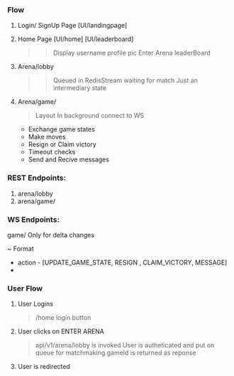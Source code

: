 

### Flow
1. Login/ SignUp Page
[UI/landingpage]

2. Home Page
    [UI/home]
    [UI/leaderboard]
    
    >> Display username profile pic
    > Enter Arena
    > leaderBoard

3. Arena/lobby
    >> Queued in RedisStream waiting for match
    Just an intermediary state

4. Arena/game/<gameId>
    > Layout
    > In background connect to WS
    * Exchange game states
    * Make moves
    * Resign or Claim victory
    * Timeout checks
    * Send and Recive messages


### **REST Endpoints:**
1. arena/lobby
2. arena/game/<gameId>



### **WS Endpoints:**
game/<gameId>
Only for delta changes

~ Format
* action - [UPDATE_GAME_STATE, RESIGN
 , CLAIM_VICTORY, MESSAGE]
* 

### User Flow
1. User Logins
    > /home login button
2. User clicks on ENTER ARENA 
    > api/v1/arena/lobby is invoked
    > User is autheticated and put on queue for matchmaking
    > gameId is returned as reponse
3. User is redirected